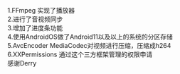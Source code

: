 1.FFmpeg 实现了播放器  
2.进行了音视频同步  
3.增加了进度条功能  
4.使用AndroidOS做了Android11以及以上的系统的分区存储  
5.AvcEncoder MediaCodec对视频进行压缩，压缩成h264  
6.XXPermissions 通过这个三方框架管理的权限申请  
感谢Derry